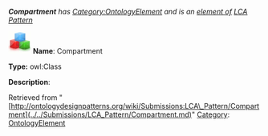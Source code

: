 ___Compartment__ has [Category:OntologyElement](../../Category/OntologyElement.md "Category:OntologyElement") and is an [element of](../../Property/ElementOf.md "Property:ElementOf") [LCA Pattern](../../Submissions/LCA_Pattern.md "Submissions:LCA Pattern")_


  




[![Class](../../images/thumb/2/27/Class.gif/45px-Class.gif)](../../Image/Class.gif.md "Class")
__Name__: Compartment 


__Type:__ owl:Class 


__Description__: 





Retrieved from "[http://ontologydesignpatterns.org/wiki/Submissions:LCA\_Pattern/Compartment](../../Submissions/LCA_Pattern/Compartment.md)"
 [Category](http://ontologydesignpatterns.org/wiki/Special:Categories "Special:Categories"): [OntologyElement](../../Category/OntologyElement.md "Category:OntologyElement")